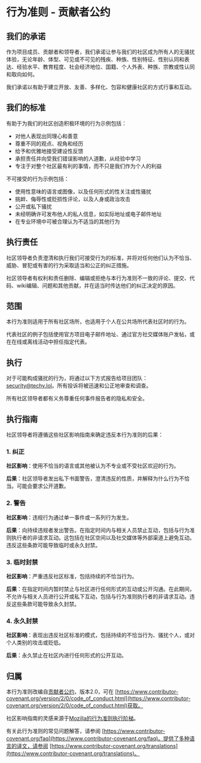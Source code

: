 # 行为准则 - 贡献者公约

## 我们的承诺

作为项目成员、贡献者和领导者，我们承诺让参与我们的社区成为所有人的无骚扰体验，无论年龄、体型、可见或不可见的残疾、种族、性别特征、性别认同和表达、经验水平、教育程度、社会经济地位、国籍、个人外表、种族、宗教或性认同和取向如何。

我们承诺以有助于建立开放、友善、多样化、包容和健康社区的方式行事和互动。

## 我们的标准

有助于为我们的社区创造积极环境的行为示例包括：

* 对他人表现出同理心和善意
* 尊重不同的观点、视角和经历
* 给予和优雅地接受建设性反馈
* 承担责任并向受我们错误影响的人道歉，从经验中学习
* 专注于对整个社区最有利的事情，而不只是我们作为个人的利益

不可接受的行为示例包括：

* 使用性意味的语言或图像，以及任何形式的性关注或性骚扰
* 挑衅、侮辱性或贬损性评论，以及人身或政治攻击
* 公开或私下骚扰
* 未经明确许可发布他人的私人信息，如实际地址或电子邮件地址
* 在专业环境中可被合理认为不适当的其他行为

## 执行责任

社区领导者负责澄清和执行我们可接受行为的标准，并将对任何他们认为不恰当、威胁、冒犯或有害的行为采取适当和公正的纠正措施。

社区领导者有权利和责任删除、编辑或拒绝与本行为准则不一致的评论、提交、代码、wiki编辑、问题和其他贡献，并在适当时传达他们的纠正决定的原因。

## 范围

本行为准则适用于所有社区场所，也适用于个人在公共场所代表社区时的行为。

代表社区的例子包括使用官方项目电子邮件地址、通过官方社交媒体账户发帖，或在在线或离线活动中担任指定代表。

## 执行

对于可能构成骚扰的行为，将通过以下方式报告给项目团队：[security@techy.lol](mailto:security@techy.lol)。所有投诉将被迅速和公正地审查和调查。

所有社区领导者都有义务尊重任何事件报告者的隐私和安全。

## 执行指南

社区领导者将遵循这些社区影响指南来确定违反本行为准则的后果：

### 1. 纠正

**社区影响**：使用不恰当的语言或其他被认为不专业或不受社区欢迎的行为。

**后果**：社区领导者发出私下书面警告，澄清违反的性质，并解释为什么行为不恰当。可能会要求公开道歉。

### 2. 警告

**社区影响**：违规行为通过单一事件或一系列行为发生。

**后果**：向持续违规者发出警告。在指定时间内与相关人员禁止互动，包括与行为准则执行者的非请求互动。这包括在社区空间以及社交媒体等外部渠道上避免互动。违反这些条款可能导致临时或永久封禁。

### 3. 临时封禁

**社区影响**：严重违反社区标准，包括持续的不恰当行为。

**后果**：在指定时间内暂时禁止与社区进行任何形式的互动或公开沟通。在此期间，不允许与相关人员进行公开或私下互动，包括与行为准则执行者的非请求互动。违反这些条款可能导致永久封禁。

### 4. 永久封禁

**社区影响**：表现出违反社区标准的模式，包括持续的不恰当行为、骚扰个人，或对个人类别的攻击或贬低。

**后果**：永久禁止在社区内进行任何形式的公开互动。

## 归属

本行为准则改编自[贡献者公约](https://www.contributor-covenant.org)，版本2.0，可在
[https://www.contributor-covenant.org/version/2/0/code_of_conduct.html](https://www.contributor-covenant.org/version/2/0/code_of_conduct.html)获取。

社区影响指南的灵感来源于[Mozilla的行为准则执行阶梯](https://github.com/mozilla/diversity)。

有关此行为准则的常见问题解答，请参阅
[https://www.contributor-covenant.org/faq](https://www.contributor-covenant.org/faq)。提供了多种语言的译文，请参阅
[https://www.contributor-covenant.org/translations](https://www.contributor-covenant.org/translations)。